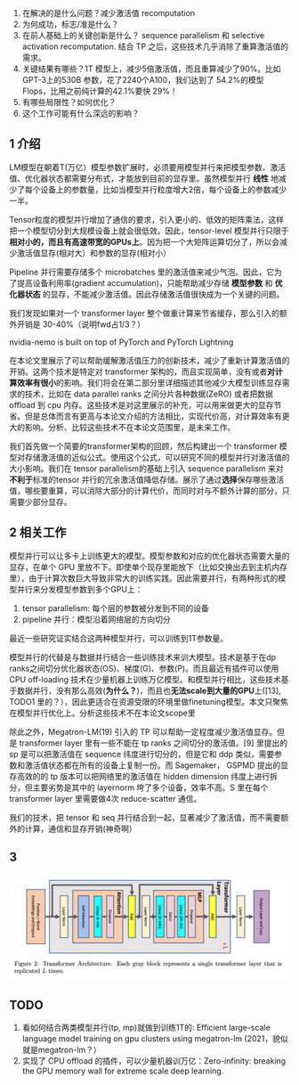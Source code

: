 1. 在解决的是什么问题？减少激活值 recomputation
2. 为何成功，标志/准是什么？
3. 在前人基础上的关键创新是什么？ sequence parallelism 和 selective activation recomputation. 结合 TP 之后，这些技术几乎消除了重算激活值的需求。
4. 关键结果有哪些？1T 模型上，减少5倍激活值，而且重算减少了90%。比如GPT-3上的530B 参数，花了2240个A100，我们达到了 54.2%的模型Flops，比用之前纯计算的42.1%要快 29%！
5. 有哪些局限性？如何优化？
6. 这个工作可能有什么深远的影响？

## 1 介绍
LM模型在朝着T(万亿）模型参数扩展时，必须要用模型并行来把模型参数、激活值、优化器状态都需要分布式，才能放到目前的显存里。虽然模型并行 **线性** 地减少了每个设备上的参数量，比如当模型并行粒度增大2倍，每个设备上的参数减少一半。

Tensor粒度的模型并行增加了通信的要求，引入更小的、低效的矩阵乘法，这样把一个模型切分到大规模设备上就会很低效。因此，tensor-level 模型并行只限于**相对小的，而且有高速带宽的GPUs上**。因为把一个大矩阵运算切分了，所以会减少激活值显存(相对大）和参数的显存(相对小）

Pipeline 并行需要存储多个 microbatches 里的激活值来减少气泡。因此，它为了提高设备利用率(gradient accumulation)，只能帮助减少存储 **模型参数** 和 **优化器状态** 的显存，不能减少激活值。因此存储激活值很快成为一个关键的问题。

我们发现如果对一个 transformer layer 整个做重计算来节省缓存，那么引入的额外开销是 30-40%（说明fwd占1/3？）

nvidia-nemo is built on top of PyTorch and PyTorch Lightning

 在本论文里展示了可以帮助缓解激活值压力的创新技术，减少了重新计算激活值的开销。这两个技术是特定对 transformer 架构的，而且实现简单，没有或者**对计算效率有很小**的影响。我们将会在第二部分里详细描述其他减少大模型训练显存需求的技术，比如在 data parallel ranks 之间分片各种数据(ZeRO) 或者把数据 offload 到 cpu 内存。这些技术是对这里展示的补充，可以用来做更大的显存节省。但是总体而言有更高与本论文介绍的方法相比，实现代价高，对计算效率有更大的影响。分析、比较这些技术不在本论文范围里，是未来工作。

我们首先做一个简要的transformer架构的回顾，然后构建出一个 transformer 模型对存储激活值的近似公式。使用这个公式，可以研究不同的模型并行对激活值的大小影响。我们在 tensor parallelism的基础上引入 sequence parallelism 来对 **不利于**标准的tensor 并行的冗余激活值降低存储。展示了通过**选择**保存哪些激活值，哪些要重算，可以消除大部分的计算代价，而同时对与不额外计算的部分，只需要少部分显存。

## 2 相关工作

模型并行可以让多卡上训练更大的模型。模型参数和对应的优化器状态需要大量的显存，在单个 GPU 里放不下。即使单个现存里能放下（比如交换出去到主机内存里），由于计算次数巨大导致非常大的训练实践。因此需要并行，有两种形式的模型并行来分发模型参数到多个GPU上：

1. tensor parallelism: 每个层的参数被分发到不同的设备
2. pipeline 并行：模型沿着网络层的方向切分

最近一些研究证实结合这两种模型并行，可以训练到1T参数量。

模型并行的代替是与数据并行结合一些训练技术来训大模型。技术是基于在dp ranks之间切分优化器状态(OS)、梯度(G)、参数(P)。而且最近有插件可以使用 CPU off-loading 技术在少量机器上训练万亿模型。和模型并行相比，这些技术基于数据并行，没有那么高效(**为什么？**)，而且也**无法scale到大量的GPU**上([13], TODO1 里的？），因此更适合在资源受限的环境里做finetuning模型。本文只聚焦在模型并行优化上。分析这些技术不在本论文scope里

除此之外，Megatron-LM(19) 引入的 TP 可以帮助一定程度减少激活值显存。但是 transformer layer 里有一些不能在 tp ranks 之间切分的激活值。[9] 里提出的 sp 是可以把激活值在 sequence 纬度进行切分的，但是它和 ddp 类似，需要参数和激活值状态都在所有的设备上复制一份。而 Sagemaker， GSPMD 提出的显存高效的的 tp 版本可以把网络里的激活值在 hidden dimension 纬度上进行拆分，但主要劣势是其中的 layernorm 垮了多个设备，效率不高。S 里在每个 transformer layer 里需要做4次 reduce-scatter 通信。



我们的技术，把 tensor 和 seq 并行结合到一起，显著减少了激活值，而不需要额外的计算，通信和显存开销(神奇啊）
## 3

![](imgs/transformer-arch.png)

## TODO
1. 看如何结合两类模型并行(tp, mp)就做到训练1T的: Efficient large-scale language model training on gpu clusters using megatron-lm (2021，貌似就是megatron-lm？）
2. 实现了 CPU offload 的插件，可以少量机器训万亿：Zero-infinity: breaking the GPU memory wall for extreme scale deep learning.
